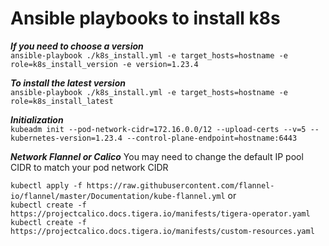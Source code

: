 # Ansible playbooks to install k8s

***If you need to choose a version***  
`ansible-playbook ./k8s_install.yml -e target_hosts=hostname -e role=k8s_install_version -e version=1.23.4`

***To install the latest version***  
`ansible-playbook ./k8s_install.yml -e target_hosts=hostname -e role=k8s_install_latest`

***Initialization***  
`kubeadm init --pod-network-cidr=172.16.0.0/12 --upload-certs --v=5 --kubernetes-version=1.23.4 --control-plane-endpoint=hostname:6443`  

***Network Flannel or Calico***
You may need to change the default IP pool CIDR to match your pod network CIDR  

`kubectl apply -f https://raw.githubusercontent.com/flannel-io/flannel/master/Documentation/kube-flannel.yml`
or  
`kubectl create -f https://projectcalico.docs.tigera.io/manifests/tigera-operator.yaml`  
`kubectl create -f https://projectcalico.docs.tigera.io/manifests/custom-resources.yaml`




